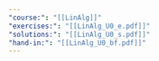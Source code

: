 ```yaml
---
"course:": "[[LinAlg]]"
"exercises:": "[[LinAlg_U0_e.pdf]]"
"solutions:": "[[LinAlg_U0_s.pdf]]"
"hand-in:": "[[LinAlg_U0_bf.pdf]]"
---
```

